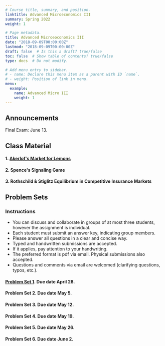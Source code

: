 ```yaml
---
# Course title, summary, and position.
linktitle: Advanced Microeconomics III
summary: Spring 2022
weight: 1

# Page metadata.
title: Advanced Microeoconomics III
date: "2018-09-09T00:00:00Z"
lastmod: "2018-09-09T00:00:00Z"
draft: false  # Is this a draft? true/false
toc: false  # Show table of contents? true/false
type: docs  # Do not modify.

# Add menu entry to sidebar.
# - name: Declare this menu item as a parent with ID `name`.
# - weight: Position of link in menu.
menu:
  example:
    name: Advanced Micro III
    weight: 1
---
```

## Announcements

Final Exam: June 13.


## Class Material

#### 1. [Akerlof's Market for Lemons](../../files/microiii/Akerlof.pdf)

#### 2. Spence's Signaling Game

#### 3. Rothschild & Stiglitz Equilibrium in Competitive Insurance Markets


## Problem Sets

### Instructions

- You can discuss and collaborate in groups of at most three students, however the assignment is individual.
- Each student must submit an answer key, indicating group members.
- Please answer all questions in a clear and concise way.
- Typed and handwritten submissions are accepted.
- If it applies, pay attention to your handwriting.
- The preferred format is pdf via email. Physical submissions also accepted.
- Questions and comments via email are welcomed (clarifying questions, typos, etc.).

#### [Problem Set 1](../../files/microiii/ProblemSet_1.pdf). Due date April 28.
#### Problem Set 2. Due date May 5.
#### Problem Set 3. Due date May 12.
#### Problem Set 4. Due date May 19.
#### Problem Set 5. Due date May 26.
#### Problem Set 6. Due date June 2.

